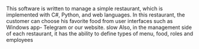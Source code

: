 This software is written to manage a simple restaurant, which is implemented with C#, Python, and web languages. In this restaurant, the customer can choose his favorite food from user interfaces such as Windows app- Telegram or our website. slow Also, in the management side of each restaurant, it has the ability to define types of menu, food, roles and employees
